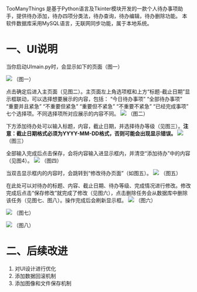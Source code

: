 TooManyThings 是基于Python语言及Tkinter模块开发的一款个人待办事项助手，提供待办添加，待办四项分类法，待办查询，待办编辑，待办删除功能。
本软件数据库采用MySQL语言，无联网同步功能，属于本地系统。
# 一、UI说明
当你启动UImain.py时，会显示如下的页面（图一）

![](\imgs\1.png)
（图一）

点击确定后进入主页面（见图二）。主页面左上角选项框和上方“标题-截止日期”显示框联动，可以选择想要展示的内容，包括：
“今日待办事项”
“全部待办事项”
“重要并且紧急”
“不重要但紧急”
“重要但不紧急”
“不重要不紧急”
“已经完成事项”
七个选择项。不同选择项所对应展示的内容不同。
![](\imgs\2.png)
（图二）

下方添加待办处可以输入标题，内容，截止日期，并选择待办等级（见图三）。**注意：截止日期格式必须为YYYY-MM-DD格式，否则可能会出现显示错误。**
![](\imgs\3.png)
（图三）

全部输入完成后点击保存，会将内容输入进显示框内，并清空“添加待办”中的内容（见图4）。
![](\imgs\4.png)
（图四）

当双击显示框内的内容时，会跳转到“修改待办页面”（如图五）。
![](\imgs\5.png)
（图五）

在此处可以对待办的标题、内容、截止日期、待办等级、完成情况进行修改。修改完成后点击“保存修改”就完成了修改（见图六），点击删除任务会从数据库中删除该任务（见图七、图八）。操作完成后会刷新显示框。
![](\imgs\6.png)
（图六）

![](\imgs\7.png)
（图七）

![](\imgs\8.png)
（图八）
# 二、后续改进
1. 对UI设计进行优化
2. 添加数据回滚机制
3. 添加图像和文件保存机制
